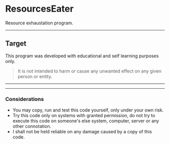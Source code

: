 # ResourcesEater
Resource exhaustation program.

---

## Target

This program was developed with educational and self learning purposes only. 

> It is not intended to harm or cause any unwanted effect on any given person or entity. 

---
---
### Considerations

* You may copy, run and test this code yourself, only under your own risk. 
* Try this code only on systems with granted permission, do not try to execute this code on someone's else system, computer, server or any other connotation. 
* I shall not be held reliable on any damage caused by a copy of this code.
